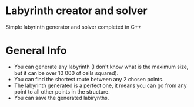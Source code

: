 # Labyrinth creator and solver
Simple labyrinth generator and solver completed in C++
# General Info
* You can generate any labyrinth (I don't know what is the maximum size, but it can be over 10 000 of cells squared).
* You can find the shortest route between any 2 chosen points.
* The labyrinth generated is a perfect one, it means you can go from any point to all other points in the structure.
* You can save the generated labirynths.

